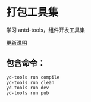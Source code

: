 # 打包工具集

学习 antd-tools，组件开发工具集

[更新说明](./CHANGELOG.md)

## 包含命令：

```
yd-tools run compile
yd-tools run clean
yd-tools run dev
yd-tools run pub
```
